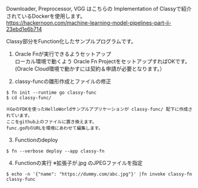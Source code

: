Downloader, Preprocessor, VGG はこちらの Implementation of Classyで紹介されているDockerを使用します。  
https://hackernoon.com/machine-learning-model-pipelines-part-ii-23ebd1e6b714
  
Classy部分をFunction化したサンプルプログラムです。

1. Oracle Fnが実行できるようセットアップ  
ローカル環境で動くよう Oracle Fn ProjectをセットアップすればOKです。  
(Oracle Cloud環境で動かすには契約＆申請が必要となります。）

2. classy-funcの雛形作成とファイルの修正
```
$ fn init --runtime go classy-func
$ cd classy-func/

※GoのFDKを使ったHelloWorldサンプルアプリケーションが classy-func/ 配下に作成されています。
ここをgithub上のファイルに置き換えます。
func.go内のURLを環境にあわせて編集します。
```

3. Functionのdeploy 
```
$ fn --verbose deploy --app classy-fn
```

4. Functionの実行 ※拡張子が.jpg のJPEGファイルを指定
```
$ echo -n '{"name": "https://dummy.com/abc.jpg"}' |fn invoke classy-fn  classy-func
```
